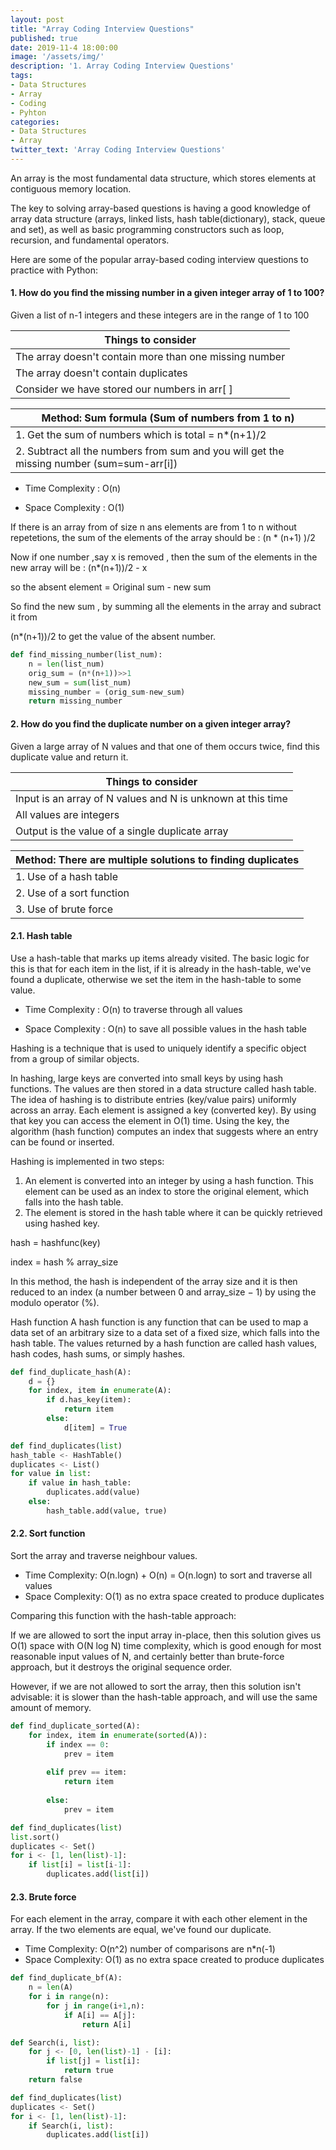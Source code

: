 ```yaml
---
layout: post
title: "Array Coding Interview Questions"
published: true
date: 2019-11-4 18:00:00
image: '/assets/img/'
description: '1. Array Coding Interview Questions'
tags:  
- Data Structures
- Array
- Coding
- Pyhton
categories:
- Data Structures
- Array
twitter_text: 'Array Coding Interview Questions'
---
```


An array is the most fundamental data structure, which stores elements at contiguous memory location. 

The key to solving array-based questions is having a good knowledge of array data structure (arrays, linked lists, hash table(dictionary), stack, queue and set), as well as basic programming constructors such as loop, recursion, and fundamental operators.

Here are some of the popular array-based coding interview questions to practice with Python:

#### 1. How do you find the missing number in a given integer array of 1 to 100?

Given a list of n-1 integers and these integers are in the range of 1 to 100

| Things to consider   |
| ------------- |
| The array doesn't contain more than one missing number      | 
| The array doesn't contain duplicates      | 
| Consider we have stored our numbers in arr[ ]   | 


| Method: Sum formula (Sum of numbers from 1 to n)  |
| ------------- |
| 1. Get the sum of numbers which is total = n*(n+1)/2   | 
| 2. Subtract all the numbers from sum and you will get the missing number (sum=sum-arr[i])  | 
  
 * Time Complexity : O(n)
 
 * Space Complexity : O(1)

  If there is an array from of size n ans elements are from 1 to n without repetetions,
  the sum of the elements of the array should be : (n * (n+1) )/2

  Now if one number ,say x is removed ,
  then the sum of the elements in the new array will be : (n*(n+1))/2 - x

  so the absent element = Original sum - new sum

  So find the new sum , by summing all the elements in the array and subract it from

  (n*(n+1))/2 to get the value of the absent number.    

```python
def find_missing_number(list_num):
	n = len(list_num)
	orig_sum = (n*(n+1))>>1
	new_sum = sum(list_num)
	missing_number = (orig_sum-new_sum)
	return missing_number
  ``` 


#### 2. How do you find the duplicate number on a given integer array?

Given a large array of N values and that one of them occurs twice, find this duplicate value and return it.

| Things to consider   |
| ------------- |
| Input is an array of N values and N is unknown at this time      | 
| All values are integers      | 
| Output is the value of a single duplicate array  | 


| Method:  There are multiple solutions to finding duplicates   |
| ------------- |
| 1. Use of a hash table   | 
| 2. Use of a sort function   | 
| 3. Use of brute force   | 

#### 2.1. Hash table

Use a hash-table that marks up items already visited. The basic logic for this is that for each item in the list, if it is already in the hash-table, we've found a duplicate, otherwise we set the item in the hash-table to some value.

* Time Complexity : O(n) to traverse through all values
 
* Space Complexity : O(n) to save all possible values in the hash table

Hashing is a technique that is used to uniquely identify a specific object from a group of similar objects.

In hashing, large keys are converted into small keys by using hash functions. The values are then stored in a data structure called hash table. The idea of hashing is to distribute entries (key/value pairs) uniformly across an array. Each element is assigned a key (converted key). By using that key you can access the element in O(1) time. Using the key, the algorithm (hash function) computes an index that suggests where an entry can be found or inserted.

Hashing is implemented in two steps:

1. An element is converted into an integer by using a hash function. This element can be used as an index to store the original element, which falls into the hash table.
2. The element is stored in the hash table where it can be quickly retrieved using hashed key.

hash = hashfunc(key)

index = hash % array_size

In this method, the hash is independent of the array size and it is then reduced to an index (a number between 0 and array_size − 1) by using the modulo operator (%).

Hash function
A hash function is any function that can be used to map a data set of an arbitrary size to a data set of a fixed size, which falls into the hash table. The values returned by a hash function are called hash values, hash codes, hash sums, or simply hashes.

```python
def find_duplicate_hash(A):
    d = {}
    for index, item in enumerate(A):
        if d.has_key(item):
            return item
        else:
            d[item] = True
```

```python
def find_duplicates(list)
hash_table <- HashTable()
duplicates <- List()
for value in list:
    if value in hash_table:
        duplicates.add(value)
    else:
        hash_table.add(value, true)
```

#### 2.2. Sort function

Sort the array and traverse neighbour values.

* Time Complexity: O(n.logn) + O(n) = O(n.logn) to sort and traverse all values
* Space Complexity: O(1) as no extra space created to produce duplicates

Comparing this function with the hash-table approach:

If we are allowed to sort the input array in-place, then this solution gives us O(1) space with O(N log N) time complexity, which is good enough for most reasonable input values of N, and certainly better than brute-force approach, but it destroys the original sequence order.

However, if we are not allowed to sort the array, then this solution isn't advisable: it is slower than the hash-table approach, and will use the same amount of memory.

```python
def find_duplicate_sorted(A):
    for index, item in enumerate(sorted(A)):
        if index == 0:
            prev = item
            
        elif prev == item:
            return item
            
        else:
            prev = item
```   
	
```python
def find_duplicates(list)
list.sort()
duplicates <- Set()
for i <- [1, len(list)-1]:
    if list[i] = list[i-1]:
        duplicates.add(list[i])
``` 


#### 2.3. Brute force

For each element in the array, compare it with each other element in the array. If the two elements are equal, we've found our duplicate.

* Time Complexity: O(n^2) number of comparisons are n*n(-1) 
* Space Complexity: O(1) as no extra space created to produce duplicates

```python
def find_duplicate_bf(A):
    n = len(A)
    for i in range(n):
        for j in range(i+1,n):
            if A[i] == A[j]:
                return A[i]
```

```python
def Search(i, list):
    for j <- [0, len(list)-1] - [i]:
        if list[j] = list[i]:
            return true
    return false

def find_duplicates(list)
duplicates <- Set()
for i <- [1, len(list)-1]:
    if Search(i, list):
        duplicates.add(list[i])
```
